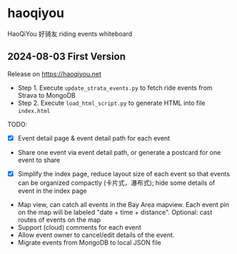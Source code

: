 # haoqiyou
HaoQiYou 好骑友 riding events whiteboard

## 2024-08-03 First Version
Release on https://haoqiyou.net

 * Step 1. Execute `update_strata_events.py` to fetch ride events from Strava to MongoDB
 * Step 2. Execute `load_html_script.py` to generate HTML into file `index.html`

TODO:
 * [x] Event detail page & event detail path for each event
 * Share one event via event detail path, or generate a postcard for one event to share
 * [x] Simplify the index page, reduce layout size of each event so that events can be organized compactly (卡片式，瀑布式); hide some details of event in the index page
 * Map view, can catch all events in the Bay Area mapview. Each event pin on the map will be labeled "date + time + distance". Optional: cast routes of events on the map
 * Support (cloud) comments for each event
 * Allow event owner to cancel/edit details of the event.
 * Migrate events from MongoDB to local JSON file
 